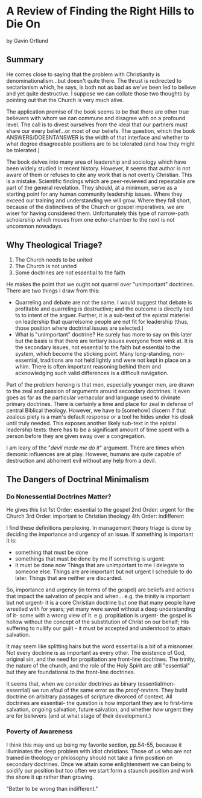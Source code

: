 # A Review of Finding the Right Hills to Die On
by Gavin Ortlund


## Summary

He comes close to saying that the problem with Christianity is denominationalism...but doesn't quite there.
The thrust is redirected to sectarianism which, he says, is both not as bad as we've been led to believe and yet quite destructive.
I suppose we can collate those two thoughts by pointing out that the Church is very much alive.

The application premise of the book seems to be that there are other true believers with whom we can commune and disagree with on a profound level.
The call is to divest ourselves from the ideal that our partners must share our every belief...or most of our beliefs.
The question, which the book ANSWERS/DOESNTANSWER is the width of that interface and whether to what degree disagreeable positions are to be tolerated (and how they might be tolerated.)

The book delves into many area of leadership and sociology which have been widely studied in recent history.
However, it seems that author is not aware of them or refuses to cite any work that is not overtly Christian.
This is a mistake.
Scientific findings which are peer-reviewed and repeatable are part of the general revelation.
They should, at a minimum, serve as a starting point for any human community leadership issues.
Where they exceed our training and understanding we will grow.
Where they fall short, because of the distinctives of the Church or gospel imperatives, we are wiser for having considered them.
Unfortunately this type of narrow-path scholarship which moves from one echo-chamber to the next is not uncommon nowadays.


## Why Theological Triage?

1. The Church needs to be united
2. The Church is not united
3. Some doctrines are not essential to the faith

He makes the point that we ought not quarrel over "unimportant" doctrines.
There are two things I draw from this:
- Quarreling and debate are not the same.  I would suggest that debate is profitable and quarreling is destructive; and the outcome is directly tied to to intent of the arguer.  Further, it is a sub-text of the epistal materiel on leadership that quarrelsome people are not fit for leadership (thus, those position where doctrinal issues are selected.)
- What is "unimportant" doctrine?  He surely has more to say on this later but the basis is that there are tertiary issues everyone from wink at.  It is the secondary issues, not essential to the faith but essential to the system, which become the sticking point.  Many long-standing, non-essential, traditions are not held lightly and were not kept in place on a whim.  There is often important reasoning behind them and acknowledging such valid differences is a difficult navigation.

Part of the problem hereing is that men, especially younger men, are drawn to the zeal and passion of arguments around secondary doctrines.
It even goes as far as the particular vernacular and language used to divinate primary doctrines.
There is certainly a time and place for zeal in defense of central Biblical theology.
However, we have to [somehow] discern if that zealous piety is a man's default response or a tool he hides under his cloak until truly needed.
This exposes another likely sub-text in the epistal leadership texts: there has to be a significant amount of time spent with a person before they are given sway over a congregation.

I am leary of the "_devil made me do it_" argument.
There are times when demonic influences are at play.
However, humans are quite capable of destruction and abhorrent evil without any help from a devil.


## The Dangers of Doctrinal Minimalism

### Do Nonessential Doctrines Matter?

He gives this list
1st Order: essential to the gospel
2nd Order: urgent for the Church
3rd Order: important to Christian theology
4th Order: indifferent

I find these definitions perplexing.
In management theory triage is done by deciding the importance and urgency of an issue.
If something is important it is:
* something that must be done
* somethings that must be done by me
If something is urgent:
* it must be done now
Things that are unimportant to me I delegate to someone else.
Things are are important but not urgent I schedule to do later.
Things that are neither are discarded.

So, importance and urgency (in terms of the gospel) are beliefs and actions that impact the salvation of people and when...
e.g. the trinity is important but not urgent- it is a core Christian doctrine but one that many people have wrestled with for years;  yet many were saved without a deep understanding of it- some <gasp> with a wrong view of it.
e.g. propitiation is urgent- the gospel is hollow without the concept of the substitution of Christ on our behalf;  His suffering to nullify our guilt - it must be accepted and understood to attain salvation.

It may seem like splitting hairs but the word essential is a bit of a misnomer.
Not every doctrine is as important as every other.
The existence of God, original sin, and the need for propitiation are front-line doctrines.
The trinity, the nature of the church, and the role of the Holy Spirit are still "essential" but they are foundational to the front-line doctrines.

It seems that, when we consider doctrines as binary (essential/non-essential) we run afoul of the same error as the _proof-texters_.
They build doctrine on arbitrary passages of scripture divorced of context.
All doctrines are essential- the question is how important they are to first-time salvation, ongoing salvation, future salvation, and whether _how_ urgent they are for believers (and at what stage of their development.)


### Poverty of Awareness

I think this may end up being my favorite section, pp.54-55, because it illuminates the deep problem with idiot christians.
Those of us who are not trained in theology or philosophy should not take a firm position on secondary doctrines.
Once we attain some enlightenment we can being to soidify our position but too often we start form a staunch position and work the shore it up rather than growing.

"Better to be wrong than indifferent."


